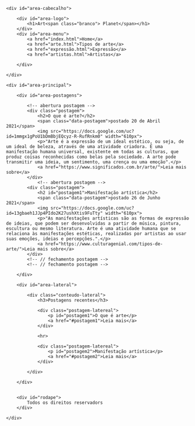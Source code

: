 <!DOCTYPE html>
<html>
<head>
	<meta charset="utf-8">
	<titleTecBlog- O seu blog de tecnologia></title>
		<meta charset="utf-8">
		<link rel="stylesheet" type="text/css" href="css/estilo.css">
</head>
<body>

	<div id="area-cabecalho">
	 	
	 	<div id="area-logo">
	 		<h1>Art<span class="branco"> Planet</span></h1>
	 	</div>
		<div id="area-menu">
	 		<a href="index.html">Home</a>
	 		<a href="arte.html">Tipos de arte</a>
	 		<a href="expressão.html">Expressão</a>
	 		<a href="artistas.html">Artistas</a>
	 	
	 	</div>

	</div>

	<div id="area-principal">
		
		<div id="area-postagens">
			
			<!-- abertura postagem -->
			<div class="postagem">
				<h2>O que é arte?</h2>
				<span class="data-postagem">postado 20 de Abril 2021</span>
				<img src="https://docs.google.com/uc?id=1mmgx1gPoU1bDmBbjEQcyz-R-RufRnkm0" width="610px">
				<p>"Arte é a expressão de um ideal estético, ou seja, de um ideal de beleza, através de uma atividade criadora. É uma manifestação humana universal, existente em todas as culturas, que produz coisas reconhecidas como belas pela sociedade. A arte pode transmitir uma ideia, um sentimento, uma crença ou uma emoção".</p>
				<a href="https://www.significados.com.br/arte/">Leia mais sobre</a>
			</div>
				<!-- abertura postagem -->
			<div class="postagem">
				<h2 id="postagem1">Manifestação artística</h2>
				<span class="data-postagem">postado 26 de Junho 2021</span>
				<img src="https://docs.google.com/uc?id=13gbaeh1JJp4PIdo2K27ushXtis9FuTty" width="610px">
				<p>"As manifestações artísticas são as formas de expressão de ideias, que podem ser desenvolvidas a partir de música, pintura, escultura ou mesmo literatura. Arte é uma atividade humana que se relaciona às manifestações estéticas, realizadas por artistas ao usar suas emoções, ideias e percepções.".</p>
				<a href="https://www.culturagenial.com/tipos-de-arte/">Leia mais sobre</a>
			</div>
			<!-- // fechamento postagem -->
			<!-- // fechamento postagem -->

		</div>

		<div id="area-lateral">

			<div class="conteudo-lateral">
				<h3>Postagens recentes</h3>
				
				<div class="postagem-latereal">
					<p id="postagem1">O que é arte</p>
					<a href="#postagem1">Leia mais</a>
				</div>
				
				<hr>

				<div class="postagem-latereal">
					<p id="postagem2">Manifestação artística</p>
					<a href="#postagem2">Leia mais</a>
				</div>

			</div>

		</div>


		<div id="rodape">
			Todos os direitos reservadors
		</div>

	</div>

</body>
</html>
